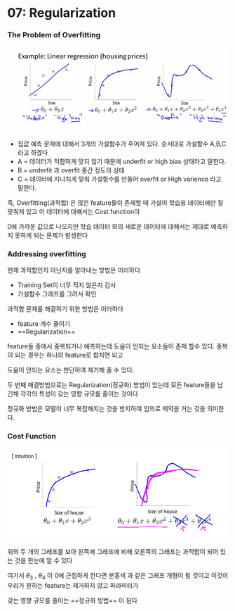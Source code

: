 # 07: Regularization

 ### The Problem of  Overfitting

![image-20201219184449228](이미지/13.png)

* 집값 예측 문제에 대해서 3개의 가설함수가 주어져 있다. 순서대로 가설함수 A,B,C라고 하겠다
* A = 데이터가 적합하게 맞지 않기 때문에 underfit or high bias 상태라고 말한다.
* B = underfit 과 overfit 중간 정도의 상태
* C = 데이터에 지나치게 맞춰 가설함수를 만들어 overfit or High varience 라고 말한다.

즉, Overfitting(과적합) 은 많은 feature들이 존재할 때 가설이 학습용 데이터에만 잘 맞춰져 있고 이 데이터에 대해서는 Cost function이 

0에 가까운 값으로 나오지만 학습 데이터 외의 새로운 데이터에 대해서는 제대로 예측하지 못하게 되는 문제가 발생한다

### Addressing overfitting

현재 과적합인지 아닌지를 알아내는 방법은 이러하다

* Training Set이 너무 적지 않은지 검사
* 가설함수 그래프를 그려서 확인

 과적합 문제를 해결하기 위한 방법은 이러하다

* feature 개수 줄이기
* ==Regularization==

feature들 중에서 중복되거나 예측하는데 도움이 안되는 요소들이 존재 할수 있다. 중복이 되는 경우는 하나의 feature로 합치면 되고

도움이 안되는 요소는 판단하여 제거해 줄 수 있다. 

두 번째 해결방법으로는 Regularization(정규화) 방법이 있는데 모든 feature들을 남긴채 각각의 특성이 갖는 영향 규모를 줄이는 것이다

정규화 방법은 모델이 너무 복잡해지는 것을 방지하여 임의로 제약을 거는 것을 의미한다.

### Cost Function 

![image-20201219190748020](이미지/14.png)

위의 두 개의 그래프를 보아 왼쪽에 그래프에 비해 오른쪽의 그래프는 과적합이 되어 있는 것을 한눈에 알 수 있다

여기서 $\theta$<sub>3</sub> , $\theta$<sub>4</sub> 이 0에 근접하게 한다면 분홍색 과 같은 그래프 개형이 될 것이고 이것이 우리가 원하는 feature는  제거하지 않고 파라미터가

갖는 영향 규모를 줄이는 ==정규화 방법== 이 된다







